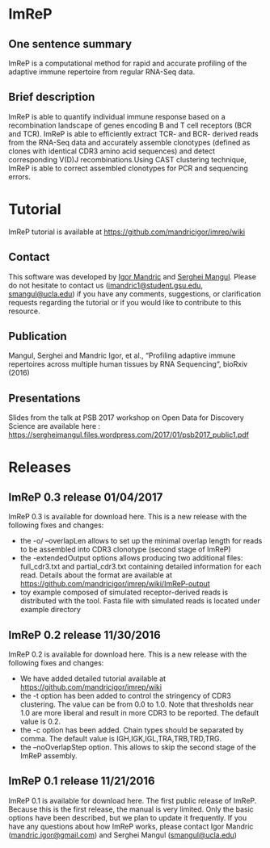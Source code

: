 # ImReP


## One sentence summary

ImReP is a computational method for rapid and accurate profiling of the adaptive immune repertoire from regular RNA-Seq data.

## Brief description

ImReP is able to quantify individual immune response based on a recombination landscape of genes encoding B and T cell receptors (BCR and TCR).  ImReP is able to efficiently extract TCR- and BCR- derived reads from the RNA-Seq data and accurately assemble clonotypes (defined as clones with identical CDR3 amino acid sequences)  and detect corresponding V(D)J recombinations.Using CAST clustering technique, ImReP is able to correct assembled clonotypes for PCR and sequencing errors.



# Tutorial 
ImReP tutorial is available at https://github.com/mandricigor/imrep/wiki



## Contact

This software was developed by [Igor Mandric](https://github.com/mandricigor) and [Serghei Mangul](https://sergheimangul.wordpress.com/). Please do not hesitate to contact us (imandric1@student.gsu.edu, smangul@ucla.edu) if you have any comments, suggestions, or clarification requests regarding the tutorial or if you would like to contribute to this resource.


## Publication

Mangul, Serghei and Mandric Igor, et al., “Profiling adaptive immune repertoires across multiple human tissues by RNA Sequencing“, bioRxiv (2016)

## Presentations

Slides from the talk at PSB 2017 workshop on Open Data for Discovery Science  are available here : https://sergheimangul.files.wordpress.com/2017/01/psb2017_public1.pdf 

# Releases

## ImReP 0.3 release 01/04/2017

ImReP 0.3 is available for download here.  This is a new release with the following fixes and changes:

- the -o/ –overlapLen allows to set up the minimal overlap length for reads to be assembled into CDR3 clonotype (second stage of ImReP)
- the -extendedOutput options allows producing two additional files: full_cdr3.txt and partial_cdr3.txt containing detailed information for each read. Details about the format are available at https://github.com/mandricigor/imrep/wiki/ImReP-output
- toy example composed of simulated receptor-derived reads is distributed with the tool. Fasta file with simulated reads is located under example directory

## ImReP 0.2 release 11/30/2016

ImReP 0.2 is available for download here.  This is a new release with the following fixes and changes:

- We have added detailed tutorial available at https://github.com/mandricigor/imrep/wiki
- the -t option has been added to control the stringency of CDR3 clustering.  The value can be from 0.0 to 1.0. Note that thresholds near 1.0 are more liberal and result in more CDR3 to be reported. The default value is 0.2.
- the -c option has been added. Chain types should be separated by comma. The default value is IGH,IGK,IGL,TRA,TRB,TRD,TRG.
- the –noOverlapStep option. This allows to skip the second stage of the ImReP assembly.

## ImReP 0.1 release 11/21/2016

ImReP 0.1 is available for download here. The first public release of ImReP. Because this is the first release, the manual is very limited. Only the basic options have been described, but we plan to update it frequently. If you have any questions about how ImReP works, please contact  Igor Mandric (mandric.igor@gmail.com) and Serghei Mangul (smangul@ucla.edu)



